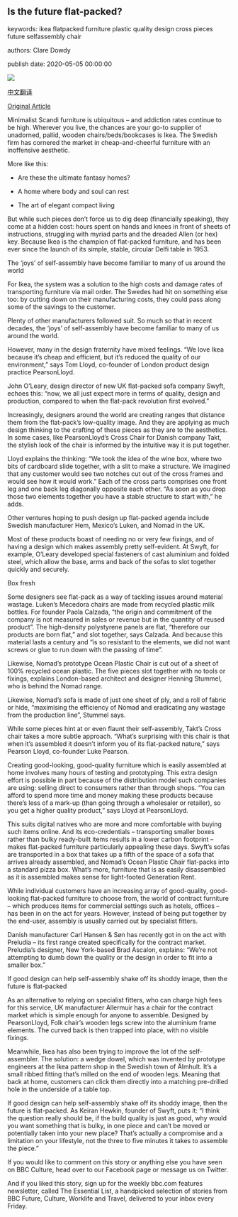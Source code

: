 ## Is the future flat-packed?

keywords: ikea flatpacked furniture plastic quality design cross pieces future selfassembly chair

authors: Clare Dowdy

publish date: 2020-05-05 00:00:00

![](https://ichef.bbci.co.uk/wwfeatures/live/624_351/images/live/p0/8c/9t/p08c9tnc.jpg)

[中文翻译](Is%20the%20future%20flat-packed%3F_zh.md)

[Original Article](https://www.bbc.com/culture/story/20200505-the-joy-and-pain-of-flat-packed-furniture)

Minimalist Scandi furniture is ubiquitous – and addiction rates continue to be high. Wherever you live, the chances are your go-to supplier of unadorned, pallid, wooden chairs/beds/bookcases is Ikea. The Swedish firm has cornered the market in cheap-and-cheerful furniture with an inoffensive aesthetic.

More like this:

- Are these the ultimate fantasy homes?

- A home where body and soul can rest

- The art of elegant compact living

But while such pieces don’t force us to dig deep (financially speaking), they come at a hidden cost: hours spent on hands and knees in front of sheets of instructions, struggling with myriad parts and the dreaded Allen (or hex) key. Because Ikea is the champion of flat-packed furniture, and has been ever since the launch of its simple, stable, circular Delfi table in 1953.

The ‘joys’ of self-assembly have become familiar to many of us around the world

For Ikea, the system was a solution to the high costs and damage rates of transporting furniture via mail order. The Swedes had hit on something else too: by cutting down on their manufacturing costs, they could pass along some of the savings to the customer.

Plenty of other manufacturers followed suit. So much so that in recent decades, the ‘joys’ of self-assembly have become familiar to many of us around the world.

However, many in the design fraternity have mixed feelings. “We love Ikea because it’s cheap and efficient, but it’s reduced the quality of our environment,” says Tom Lloyd, co-founder of London product design practice PearsonLloyd.

John O’Leary, design director of new UK flat-packed sofa company Swyft, echoes this: “now, we all just expect more in terms of quality, design and production, compared to when the flat-pack revolution first evolved.”

Increasingly, designers around the world are creating ranges that distance them from the flat-pack’s low-quality image. And they are applying as much design thinking to the crafting of these pieces as they are to the aesthetics. In some cases, like PearsonLloyd’s Cross Chair for Danish company Takt, the stylish look of the chair is informed by the intuitive way it is put together.

Lloyd explains the thinking: “We took the idea of the wine box, where two bits of cardboard slide together, with a slit to make a structure. We imagined that any customer would see two notches cut out of the cross frames and would see how it would work.” Each of the cross parts comprises one front leg and one back leg diagonally opposite each other. “As soon as you drop those two elements together you have a stable structure to start with,” he adds.

Other ventures hoping to push design up flat-packed agenda include Swedish manufacturer Hem, Mexico’s Luken, and Nomad in the UK.

Most of these products boast of needing no or very few fixings, and of having a design which makes assembly pretty self-evident. At Swyft, for example, O’Leary developed special fasteners of cast aluminium and folded steel, which allow the base, arms and back of the sofas to slot together quickly and securely.

Box fresh

Some designers see flat-pack as a way of tackling issues around material wastage. Luken’s Mecedora chairs are made from recycled plastic milk bottles. For founder Paola Calzada, “the origin and commitment of the company is not measured in sales or revenue but in the quantity of reused product”. The high-density polystyrene panels are flat, “therefore our products are born flat,” and slot together, says Calzada. And because this material lasts a century and “is so resistant to the elements, we did not want screws or glue to run down with the passing of time”.

Likewise, Nomad’s prototype Ocean Plastic Chair is cut out of a sheet of 100% recycled ocean plastic. The five pieces slot together with no tools or fixings, explains London-based architect and designer Henning Stummel, who is behind the Nomad range.

Likewise, Nomad’s sofa is made of just one sheet of ply, and a roll of fabric or hide, “maximising the efficiency of Nomad and eradicating any wastage from the production line”, Stummel says.

While some pieces hint at or even flaunt their self-assembly, Takt’s Cross chair takes a more subtle approach. “What’s surprising with this chair is that when it’s assembled it doesn’t inform you of its flat-packed nature,” says Pearson Lloyd, co-founder Luke Pearson.

Creating good-looking, good-quality furniture which is easily assembled at home involves many hours of testing and prototyping. This extra design effort is possible in part because of the distribution model such companies are using: selling direct to consumers rather than through shops. “You can afford to spend more time and money making these products because there’s less of a mark-up (than going through a wholesaler or retailer), so you get a higher quality product,” says Lloyd at PearsonLloyd.

This suits digital natives who are more and more comfortable with buying such items online. And its eco-credentials – transporting smaller boxes rather than bulky ready-built items results in a lower carbon footprint – makes flat-packed furniture particularly appealing these days. Swyft’s sofas are transported in a box that takes up a fifth of the space of a sofa that arrives already assembled, and Nomad’s Ocean Plastic Chair flat-packs into a standard pizza box. What’s more, furniture that is as easily disassembled as it is assembled makes sense for light-footed Generation Rent.

While individual customers have an increasing array of good-quality, good-looking flat-packed furniture to choose from, the world of contract furniture – which produces items for commercial settings such as hotels, offices – has been in on the act for years. However, instead of being put together by the end-user, assembly is usually carried out by specialist fitters.

Danish manufacturer Carl Hansen & Søn has recently got in on the act with Preludia – its first range created specifically for the contract market. Preludia’s designer, New York-based Brad Ascalon, explains: “We’re not attempting to dumb down the quality or the design in order to fit into a smaller box.”

If good design can help self-assembly shake off its shoddy image, then the future is flat-packed

As an alternative to relying on specialist fitters, who can charge high fees for this service, UK manufacturer Allermuir has a chair for the contract market which is simple enough for anyone to assemble. Designed by PearsonLloyd, Folk chair’s wooden legs screw into the aluminium frame elements. The curved back is then trapped into place, with no visible fixings.

Meanwhile, Ikea has also been trying to improve the lot of the self-assembler. The solution: a wedge dowel, which was invented by prototype engineers at the Ikea pattern shop in the Swedish town of Älmhult. It’s a small ribbed fitting that’s milled on the end of wooden legs. Meaning that back at home, customers can click them directly into a matching pre-drilled hole in the underside of a table top.

If good design can help self-assembly shake off its shoddy image, then the future is flat-packed. As Keiran Hewkin, founder of Swyft, puts it: “I think the question really should be, if the build quality is just as good, why would you want something that is bulky, in one piece and can’t be moved or potentially taken into your new place? That’s actually a compromise and a limitation on your lifestyle, not the three to five minutes it takes to assemble the piece.”

If you would like to comment on this story or anything else you have seen on BBC Culture, head over to our Facebook page or message us on Twitter.

And if you liked this story, sign up for the weekly bbc.com features newsletter, called The Essential List, a handpicked selection of stories from BBC Future, Culture, Worklife and Travel, delivered to your inbox every Friday.